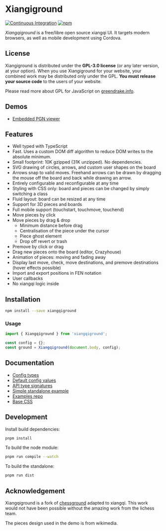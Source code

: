 # Xiangiground

[![Continuous Integration](https://github.com/lucaferranti/xiangqiground/workflows/Continuous%20Integration/badge.svg)](https://github.com/lucaferranti/xiangqiground/actions?query=workflow%3A%22Continuous+Integration%22)
[![npm](https://img.shields.io/npm/v/xiangqiground)](https://www.npmjs.com/package/xiangqiground)

_Xiangqiground_ is a free/libre open source xiangqi UI.
It targets modern browsers, as well as mobile development using Cordova.

## License

Xiangiground is distributed under the **GPL-3.0 license** (or any later version,
at your option).
When you use Xiangiground for your website, your combined work may be
distributed only under the GPL. **You must release your source code** to the
users of your website.

Please read more about GPL for JavaScript on [greendrake.info](https://greendrake.info/publications/js-gpl).

## Demos

- [Embedded PGN viewer](https://github.com/lucaferranti/xiangqi-viewer)

## Features

- Well typed with TypeScript
- Fast. Uses a custom DOM diff algorithm to reduce DOM writes to the absolute minimum.
- Small footprint: 10K gzipped (31K unzipped). No dependencies.
- SVG drawing of circles, arrows, and custom user shapes on the board
- Arrows snap to valid moves. Freehand arrows can be drawn by dragging the mouse off the board and back while drawing an arrow.
- Entirely configurable and reconfigurable at any time
- Styling with CSS only: board and pieces can be changed by simply switching a class
- Fluid layout: board can be resized at any time
- Support for 3D pieces and boards
- Full mobile support (touchstart, touchmove, touchend)
- Move pieces by click
- Move pieces by drag & drop
  - Minimum distance before drag
  - Centralisation of the piece under the cursor
  - Piece ghost element
  - Drop off revert or trash
- Premove by click or drag
- Drag new pieces onto the board (editor, Crazyhouse)
- Animation of pieces: moving and fading away
- Display last move, check, move destinations, and premove destinations (hover effects possible)
- Import and export positions in FEN notation
- User callbacks
- No xiangqi logic inside

## Installation

```sh
npm install --save xiangqiground
```

### Usage

```js
import { Xiangqiground } from 'xiangqiground';

const config = {};
const ground = Xiangqiground(document.body, config);
```

## Documentation

- [Config types](https://github.com/lucaferranti/xiangqiground/tree/main/src/config.ts)
- [Default config values](https://github.com/lucaferranti/xiangqiground/tree/main/src/state.ts)
- [API type signatures](https://github.com/lucaferranti/xiangqiground/tree/main/src/api.ts)
- [Simple standalone example](https://github.com/lucaferranti/xiangqiground/blob/main/demo.html)
- [Examples repo](https://github.com/lucaferranti/xiangqiground-examples/tree/main/src/units)
- [Base CSS](https://github.com/lucaferranti/xiangqiground/blob/main/assets/xiangqiground.base.css)

## Development

Install build dependencies:

```sh
pnpm install
```

To build the node module:

```sh
pnpm run compile --watch
```

To build the standalone:

```sh
pnpm run dist
```

## Acknowledgement

Xiangqiground is a fork of [chessground](https://github.com/lichess-org/chessground) adapted to xiangqi. This work would not have been possible without the amazing work from the lichess team.

The pieces design used in the demo is from wikimedia.